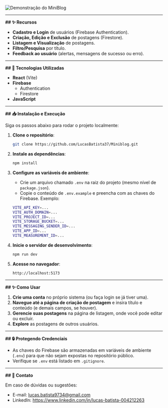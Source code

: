 ![Demonstração do MiniBlog](____./src/assets/miniblog.png____)

---

**## :sparkles: Recursos**

- ****Cadastro e Login**** de usuários (Firebase Authentication).
- ****Criação, Edição e Exclusão**** de postagens (Firestore).
- ****Listagem e Visualização**** de postagens.
- ****Filtro/Pesquisa**** por título.
- ****Feedback ao usuário**** (alertas, mensagens de sucesso ou erro).

---

**## :wrench: Tecnologias Utilizadas**

- ****React**** (Vite)
- ****Firebase****
  - Authentication
  - Firestore
- ****JavaScript****

---

**## :inbox_tray: Instalação e Execução**

Siga os passos abaixo para rodar o projeto localmente:

1. ****Clone o repositório****:
   ```bash
   git clone https://github.com/LucasBatista37/Miniblog.git
   ```

2. ****Instale as dependências****:
   ```bash
   npm install
   ```

3. ****Configure as variáveis de ambiente****:
   - Crie um arquivo chamado `.env` na raiz do projeto (mesmo nível de `package.json`).
   - Copie o conteúdo de `.env.example` e preencha com as chaves do Firebase.
   Exemplo:
   ```bash
   VITE_API_KEY=...
   VITE_AUTH_DOMAIN=...
   VITE_PROJECT_ID=...
   VITE_STORAGE_BUCKET=...
   VITE_MESSAGING_SENDER_ID=...
   VITE_APP_ID=...
   VITE_MEASUREMENT_ID=...
   ```


4. ****Inicie o servidor de desenvolvimento****:
   ```bash
   npm run dev
   ```

5. ****Acesse no navegador****:
   ```text
   http://localhost:5173
   ```


---

**## :sparkles: Como Usar**

1. ****Crie uma conta**** no próprio sistema (ou faça login se já tiver uma).
2. ****Navegue até a página de criação de postagem**** e insira título e conteúdo (e demais campos, se houver).
3. ****Gerencie suas postagens**** na página de listagem, onde você pode editar ou excluir.
4. ****Explore**** as postagens de outros usuários.

---

**## :lock: Protegendo Credenciais**

- As chaves do Firebase são armazenadas em variáveis de ambiente (`.env`) para que não sejam expostas no repositório público.
- Verifique se `.env` está listado em `.gitignore`.

---

**## :wave: Contato**

Em caso de dúvidas ou sugestões:
- E-mail: [lucas.batista9734@gmail.com](__mailto:-email@exemplo.com__)
- LinkedIn: https://www.linkedin.com/in/lucas-batista-004212263